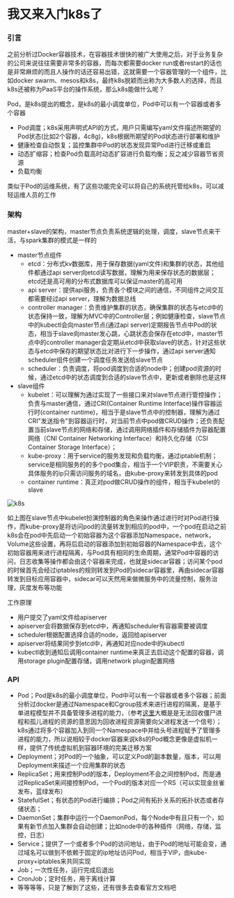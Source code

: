 # 我又来入门k8s了


### 引言
之前分析过Docker容器技术，在容器技术很快的被广大使用之后，对于业务复杂的公司来说往往需要非常多的容器，而每次都需要docker run或者restart的话也是非常麻烦的而且人操作的话还容易出错，这就需要一个容器管理的一个组件，比如docker swarm、mesos和k8s，最终k8s脱颖而出称为大多数人的选择，而且k8s还被称为PaaS平台的操作系统，那么k8s能做什么呢？

Pod，是k8s提出的概念，是k8s的最小调度单位，Pod中可以有一个容器或者多个容器

* Pod调度；k8s采用声明式API的方式，用户只需编写yaml文件描述所期望的Pod状态(比如2个容器，4c8g)，k8s根据所期望的Pod状态进行部署和维护
* 健康检查自动恢复；监控集群中Pod的状态发现异常Pod进行迁移或重启
* 动态扩缩容；检查Pod负载高时动态扩容进行负载均衡；反之减少容器节省资源
* 负载均衡

类似于Pod的运维系统，有了这些功能完全可以将自己的系统托管给k8s，可以减轻运维人员的工作

### 架构
master+slave的架构，master节点负责系统逻辑的处理，调度，slave节点来干活，与spark集群的模式是一样的

* master节点组件
	* etcd：分布式kv数据库，用于保存数据(yaml文件)和集群的状态，其他组件都通过api server向etcd读写数据，理解为用来保存状态的数据层；etcd还是高可用的分布式数据库可以保证master的高可用
	* api server：提供api服务，负责各个模块之间的通信，不同组件之间交互都需要经过api server，理解为数据总线
	* controller manager：负责维护集群的状态，确保集群的状态与etcd中的状态保持一致，理解为MVC中的Controller层；例如健康检查，slave节点中的kubectl会向master节点(通过api server)定期报告节点中Pod的状态，相当于slave向master发心跳，心跳状态会保存在etcd中，master节点中的controller manager会定期从etcd中获取slave的状态，针对这些状态与etcd中保存的期望状态比对进行下一步操作，通过api server通知scheduler组件创建一个调度任务发送给slave节点
	* scheduler：负责调度，将pod调度到合适的node中；创建pod资源的时候，通过etcd中的状态调度到合适的slave节点中，更新或者删除也是这样
* slave组件
	* kubelet：可以理解为通过实现了一些接口来对slave节点进行管控操作；负责与master通信，通过CRI(Container Runtime Interface)操作容器运行时(container runtime)，相当于是slave节点中的控制器，理解为通过CRI"发送指令"到容器运行时，对当前节点中pod做CRUD操作；还负责配置当前slave节点的网络和存储，通过调用网络插件和存储插件为容器配置网络（CNI Container Networking Interface）和持久化存储（CSI Container Storage Interface）；
	* kube-proxy：用于service的服务发现和负载均衡，通过iptable机制；service是相同服务的的多个pod集合，相当于一个VIP职责，不需要关心具体服务的ip只需访问服务的域名，由kube-proxy来转发到具体的pod
	* container runtime：真正对pod做CRUD操作的组件，相当于kubelet的slave

![k8s](/images/k8s.png)

如上图在slave节点中kubelet扮演控制器的角色来操作通过进行时对Pod进行操作，而kube-proxy是将访问pod的流量转发到相应的pod中，一个pod在启动之前k8s会在pod中先启动一个初始容器为这个容器添加Namespace，network，Volume这些设置，再将后启动的容器添加到初始容器的Namespace中去，这个初始容器用来进行进程隔离，与Pod具有相同的生命周期，通常Pod中容器的访问，日志收集等操作都会由这个容器来完成，也就是sidecar容器；访问某个pod的时候首先会经过iptables的规则转发到Pod的sidecar容器里，再由sidecar容器转发到目标应用容器中，sidecar可以天然用来做微服务中的流量控制，服务治理，灰度发布等功能

工作原理

* 用户提交了yaml文件给apiserver
* apiserver会将数据保存到etcd中，再通知scheduler有容器需要被调度
* scheduler根据配置选择合适的node，返回给apiserver
* apiserver将结果同步到etcd中，再通知对应node中的kubectl
* kubectl收到通知后调用container runtime来真正去启动这个配置的容器，调用storage plugin配置存储，调用network plugin配置网络

### API
* Pod；Pod是k8s的最小调度单位，Pod中可以有一个容器或者多个容器；前面分析过docker是通过Namespace和Cgroup技术来进行进程的隔离，是基于单进程模型并不具备管理多进程的能力，（参考[这里](https://zhuanlan.zhihu.com/p/83482791)大概是是无法回收僵尸进程和孤儿进程的资源的意思因为回收进程资源需要向父进程发送一个信号）；k8s通过将多个容器加入到同一个Namespace中并给头号进程赋予了管理多进程的能力，所以说相较于docker容器来说k8s的Pod概念更像是虚拟机一样，提供了传统虚拟机到容器环境的完美迁移方案
* Deployment；对Pod的一个抽象，可以定义Pod的副本数量，版本，可以用Deployment来描述一个应用集群的状态
* ReplicaSet；用来控制Pod的版本，Deployment不会之间控制Pod，而是通过ReplicaSet来间接控制Pod，一个Pod的版本对应一个RS（可以实现金丝雀发布，蓝绿发布）
* StatefulSet；有状态的Pod进行编排；Pod之间有拓扑关系的拓扑状态或者存储状态；
* DaemonSet；集群中运行一个DaemonPod，每个Node中有且只有一个，如果有新节点加入集群会自动创建；比如node中的各种插件（网络，存储，监控，日志）
* Service；提供了一个或者多个Pod的访问地址，由于Pod的地址可能会变，通过域名可以做到不依赖于固定的ip地址访问Pod，相当于VIP，由kube-proxy+iptables来共同实现
* Job；一次性任务，运行完成后退出
* CronJob；定时任务，用于离线计算
* 等等等等，只是了解到了这些，还有很多去查看官方文档吧

	

